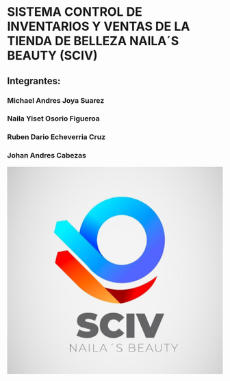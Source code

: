 # SISTEMA CONTROL DE INVENTARIOS Y VENTAS DE LA TIENDA DE BELLEZA NAILA´S BEAUTY (SCIV)
## Integrantes:
### Michael Andres Joya Suarez
### Naila Yiset Osorio Figueroa
### Ruben Dario Echeverria Cruz
### Johan Andres Cabezas

![image](./Archivos%20staticos/Logo.png)
